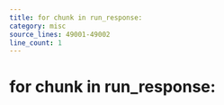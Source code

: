 ```yaml
---
title: for chunk in run_response:
category: misc
source_lines: 49001-49002
line_count: 1
---
```


# for chunk in run_response:
